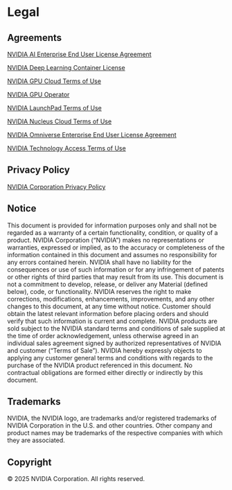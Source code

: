 # Legal

## Agreements

[NVIDIA AI Enterprise End User License Agreement](https://ngc.nvidia.com/legal/terms)

[NVIDIA Deep Learning Container License](https://developer.download.nvidia.com/licenses/NVIDIA_Deep_Learning_Container_License.pdf?Ua556T2tSPi71pSvCvyVp8egzQ9cuRCDn6Nz-5OYCaiFsYJo1Lrc7snRhFaI9ej1twaztczggjwkcjgO_cXjTWsZxku-lF9_CQ-t78h0nzieQ_2ieQTtNdmL8vYWqteaIX1BoQVvpWypAC8Wh0fnN-b9&t=eyJscyI6ImdzZW8iLCJsc2QiOiJodHRwczpcL1wvd3d3Lmdvb2dsZS5jb21cLyJ9)

[NVIDIA GPU Cloud Terms of Use](https://ngc.nvidia.com/legal/terms)

[NVIDIA GPU Operator](https://www.apache.org/licenses/LICENSE-2.0)

[NVIDIA LaunchPad Terms of Use](https://www.nvidia.com/content/dam/en-us/data-center/launchpad/launchpad-terms-of-use.pdf)

[NVIDIA Nucleus Cloud Terms of Use](https://ngc.nvidia.com/legal/terms)

[NVIDIA Omniverse Enterprise End User License Agreement](https://docs.omniverse.nvidia.com/app_isaacsim/common/NVIDIA_Omniverse_License_Agreement.html)

[NVIDIA Technology Access Terms of Use](https://developer.download.nvidia.com/licenses/terms_of_use.pdf?Mi7nWcZjE0WSb4DuoXGoAyBs8jx3OHjZEshIgb5juVjAlrj7MEMop6jEXrH37PW54V6ViySB_5_qzQHW35i1K7u5PsZXfuSjFG_ELIsQhC--ei24qw4ajg&t=eyJscyI6ImdzZW8iLCJsc2QiOiJodHRwczpcL1wvd3d3Lmdvb2dsZS5jb21cLyJ9)

## Privacy Policy

[NVIDIA Corporation Privacy Policy](https://www.nvidia.com/en-us/about-nvidia/privacy-policy/)

## Notice

This document is provided for information purposes only and shall not be regarded as a warranty of a certain functionality, condition, or quality of a product. NVIDIA Corporation (“NVIDIA”) makes no representations or warranties, expressed or implied, as to the accuracy or completeness of the information contained in this document and assumes no responsibility for any errors contained herein. NVIDIA shall have no liability for the consequences or use of such information or for any infringement of patents or other rights of third parties that may result from its use. This document is not a commitment to develop, release, or deliver any Material (defined below), code, or functionality. NVIDIA reserves the right to make corrections, modifications, enhancements, improvements, and any other changes to this document, at any time without notice. Customer should obtain the latest relevant information before placing orders and should verify that such information is current and complete. NVIDIA products are sold subject to the NVIDIA standard terms and conditions of sale supplied at the time of order acknowledgement, unless otherwise agreed in an individual sales agreement signed by authorized representatives of NVIDIA and customer (“Terms of Sale”). NVIDIA hereby expressly objects to applying any customer general terms and conditions with regards to the purchase of the NVIDIA product referenced in this document. No contractual obligations are formed either directly or indirectly by this document.

## Trademarks

NVIDIA, the NVIDIA logo, are trademarks and/or registered trademarks of NVIDIA Corporation in the U.S. and other countries. Other company and product names may be trademarks of the respective companies with which they are associated.

## Copyright

© 2025 NVIDIA Corporation. All rights reserved.
